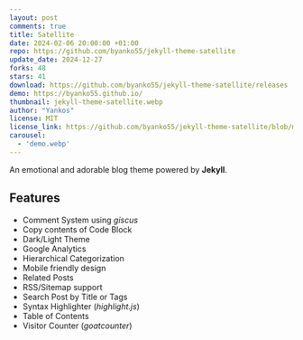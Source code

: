 ```yaml
---
layout: post
comments: true
title: Satellite
date: 2024-02-06 20:00:00 +01:00
repo: https://github.com/byanko55/jekyll-theme-satellite
update_date: 2024-12-27
forks: 48
stars: 41
download: https://github.com/byanko55/jekyll-theme-satellite/releases
demo: https://byanko55.github.io/
thumbnail: jekyll-theme-satellite.webp
author: "Yankos"
license: MIT
license_link: https://github.com/byanko55/jekyll-theme-satellite/blob/master/LICENSE
carousel:
  - 'demo.webp'
---
```


An emotional and adorable blog theme powered by **Jekyll**.

## Features

* Comment System using *giscus*
* Copy contents of Code Block
* Dark/Light Theme
* Google Analytics
* Hierarchical Categorization
* Mobile friendly design
* Related Posts
* RSS/Sitemap support
* Search Post by Title or Tags
* Syntax Highlighter (*highlight.js*)
* Table of Contents
* Visitor Counter (*goatcounter*)
